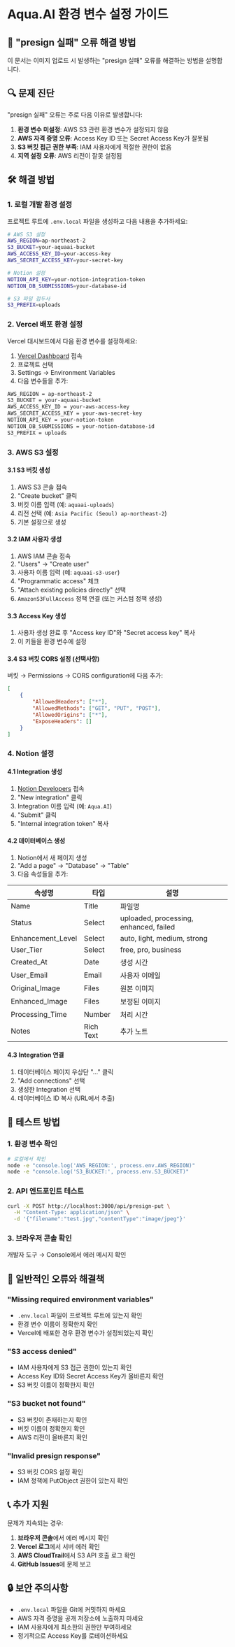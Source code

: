 # Aqua.AI 환경 변수 설정 가이드

## 🚨 "presign 실패" 오류 해결 방법

이 문서는 이미지 업로드 시 발생하는 "presign 실패" 오류를 해결하는 방법을 설명합니다.

## 🔍 문제 진단

"presign 실패" 오류는 주로 다음 이유로 발생합니다:

1. **환경 변수 미설정**: AWS S3 관련 환경 변수가 설정되지 않음
2. **AWS 자격 증명 오류**: Access Key ID 또는 Secret Access Key가 잘못됨
3. **S3 버킷 접근 권한 부족**: IAM 사용자에게 적절한 권한이 없음
4. **지역 설정 오류**: AWS 리전이 잘못 설정됨

## 🛠️ 해결 방법

### 1. 로컬 개발 환경 설정

프로젝트 루트에 `.env.local` 파일을 생성하고 다음 내용을 추가하세요:

```bash
# AWS S3 설정
AWS_REGION=ap-northeast-2
S3_BUCKET=your-aquaai-bucket
AWS_ACCESS_KEY_ID=your-access-key
AWS_SECRET_ACCESS_KEY=your-secret-key

# Notion 설정
NOTION_API_KEY=your-notion-integration-token
NOTION_DB_SUBMISSIONS=your-database-id

# S3 파일 접두사
S3_PREFIX=uploads
```

### 2. Vercel 배포 환경 설정

Vercel 대시보드에서 다음 환경 변수를 설정하세요:

1. [Vercel Dashboard](https://vercel.com/dashboard) 접속
2. 프로젝트 선택
3. Settings → Environment Variables
4. 다음 변수들을 추가:

```bash
AWS_REGION = ap-northeast-2
S3_BUCKET = your-aquaai-bucket
AWS_ACCESS_KEY_ID = your-aws-access-key
AWS_SECRET_ACCESS_KEY = your-aws-secret-key
NOTION_API_KEY = your-notion-token
NOTION_DB_SUBMISSIONS = your-notion-database-id
S3_PREFIX = uploads
```

### 3. AWS S3 설정

#### 3.1 S3 버킷 생성
1. AWS S3 콘솔 접속
2. "Create bucket" 클릭
3. 버킷 이름 입력 (예: `aquaai-uploads`)
4. 리전 선택 (예: `Asia Pacific (Seoul) ap-northeast-2`)
5. 기본 설정으로 생성

#### 3.2 IAM 사용자 생성
1. AWS IAM 콘솔 접속
2. "Users" → "Create user"
3. 사용자 이름 입력 (예: `aquaai-s3-user`)
4. "Programmatic access" 체크
5. "Attach existing policies directly" 선택
6. `AmazonS3FullAccess` 정책 연결 (또는 커스텀 정책 생성)

#### 3.3 Access Key 생성
1. 사용자 생성 완료 후 "Access key ID"와 "Secret access key" 복사
2. 이 키들을 환경 변수에 설정

#### 3.4 S3 버킷 CORS 설정 (선택사항)
버킷 → Permissions → CORS configuration에 다음 추가:

```json
[
    {
        "AllowedHeaders": ["*"],
        "AllowedMethods": ["GET", "PUT", "POST"],
        "AllowedOrigins": ["*"],
        "ExposeHeaders": []
    }
]
```

### 4. Notion 설정

#### 4.1 Integration 생성
1. [Notion Developers](https://developers.notion.com/) 접속
2. "New integration" 클릭
3. Integration 이름 입력 (예: `Aqua.AI`)
4. "Submit" 클릭
5. "Internal integration token" 복사

#### 4.2 데이터베이스 생성
1. Notion에서 새 페이지 생성
2. "Add a page" → "Database" → "Table"
3. 다음 속성들을 추가:

| 속성명 | 타입 | 설명 |
|--------|------|------|
| Name | Title | 파일명 |
| Status | Select | uploaded, processing, enhanced, failed |
| Enhancement_Level | Select | auto, light, medium, strong |
| User_Tier | Select | free, pro, business |
| Created_At | Date | 생성 시간 |
| User_Email | Email | 사용자 이메일 |
| Original_Image | Files | 원본 이미지 |
| Enhanced_Image | Files | 보정된 이미지 |
| Processing_Time | Number | 처리 시간 |
| Notes | Rich Text | 추가 노트 |

#### 4.3 Integration 연결
1. 데이터베이스 페이지 우상단 "..." 클릭
2. "Add connections" 선택
3. 생성한 Integration 선택
4. 데이터베이스 ID 복사 (URL에서 추출)

## 🧪 테스트 방법

### 1. 환경 변수 확인
```bash
# 로컬에서 확인
node -e "console.log('AWS_REGION:', process.env.AWS_REGION)"
node -e "console.log('S3_BUCKET:', process.env.S3_BUCKET)"
```

### 2. API 엔드포인트 테스트
```bash
curl -X POST http://localhost:3000/api/presign-put \
  -H "Content-Type: application/json" \
  -d '{"filename":"test.jpg","contentType":"image/jpeg"}'
```

### 3. 브라우저 콘솔 확인
개발자 도구 → Console에서 에러 메시지 확인

## 🚨 일반적인 오류와 해결책

### "Missing required environment variables"
- `.env.local` 파일이 프로젝트 루트에 있는지 확인
- 환경 변수 이름이 정확한지 확인
- Vercel에 배포한 경우 환경 변수가 설정되었는지 확인

### "S3 access denied"
- IAM 사용자에게 S3 접근 권한이 있는지 확인
- Access Key ID와 Secret Access Key가 올바른지 확인
- S3 버킷 이름이 정확한지 확인

### "S3 bucket not found"
- S3 버킷이 존재하는지 확인
- 버킷 이름이 정확한지 확인
- AWS 리전이 올바른지 확인

### "Invalid presign response"
- S3 버킷 CORS 설정 확인
- IAM 정책에 PutObject 권한이 있는지 확인

## 📞 추가 지원

문제가 지속되는 경우:

1. **브라우저 콘솔**에서 에러 메시지 확인
2. **Vercel 로그**에서 서버 에러 확인
3. **AWS CloudTrail**에서 S3 API 호출 로그 확인
4. **GitHub Issues**에 문제 보고

## 🔒 보안 주의사항

- `.env.local` 파일을 Git에 커밋하지 마세요
- AWS 자격 증명을 공개 저장소에 노출하지 마세요
- IAM 사용자에게 최소한의 권한만 부여하세요
- 정기적으로 Access Key를 로테이션하세요
